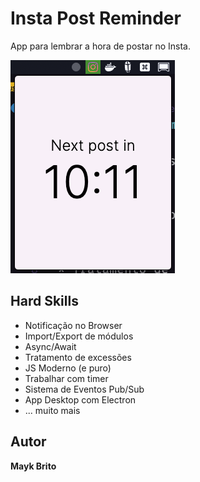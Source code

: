 # Insta Post Reminder
App para lembrar a hora de postar no Insta.

![Image Demo](./assets/exemple.png)


## Hard Skills

- Notificação no Browser
- Import/Export de módulos
- Async/Await
- Tratamento de excessões
- JS Moderno (e puro)
- Trabalhar com timer
- Sistema de Eventos Pub/Sub
- App Desktop com Electron
- ... muito mais

## Autor

**Mayk Brito**
